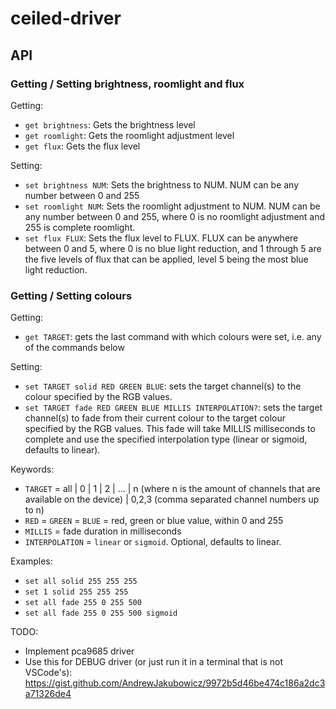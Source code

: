 # ceiled-driver

## API

### Getting / Setting brightness, roomlight and flux

Getting:
- `get brightness`: Gets the brightness level
- `get roomlight`: Gets the roomlight adjustment level
- `get flux`: Gets the flux level

Setting:
- `set brightness NUM`: Sets the brightness to NUM. NUM can be any number between 0 and 255
- `set roomlight NUM`: Sets the roomlight adjustment to NUM. NUM can be any number between 0 and 255, where 0 is no roomlight adjustment and 255 is complete roomlight.
- `set flux FLUX`: Sets the flux level to FLUX. FLUX can be anywhere between 0 and 5, where 0 is no blue light reduction, and 1 through 5 are the five levels of flux that can be applied, level 5 being the most blue light reduction.

### Getting / Setting colours

Getting:
- `get TARGET`: gets the last command with which colours were set, i.e. any of the commands below

Setting:
- `set TARGET solid RED GREEN BLUE`: sets the target channel(s) to the colour specified by the RGB values.
- `set TARGET fade RED GREEN BLUE MILLIS INTERPOLATION?`: sets the target channel(s) to fade from their current colour to the target colour specified by the RGB values. This fade will take MILLIS milliseconds to complete and use the specified interpolation type (linear or sigmoid, defaults to linear).

Keywords:
- `TARGET` = all | 0 | 1 | 2 | ... | n (where n is the amount of channels that are available on the device) | 0,2,3 (comma separated channel numbers up to n)
- `RED` = `GREEN` = `BLUE` = red, green or blue value, within 0 and 255
- `MILLIS` = fade duration in milliseconds
- `INTERPOLATION` = `linear` or `sigmoid`. Optional, defaults to linear.


Examples:
- `set all solid 255 255 255`
- `set 1 solid 255 255 255`
- `set all fade 255 0 255 500`
- `set all fade 255 0 255 500 sigmoid`

TODO:
- Implement pca9685 driver
- Use this for DEBUG driver (or just run it in a terminal that is not VSCode's): https://gist.github.com/AndrewJakubowicz/9972b5d46be474c186a2dc3a71326de4
